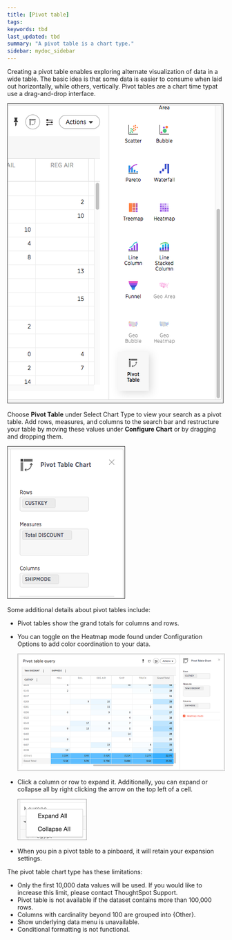 ```yaml
---
title: [Pivot table]
tags:
keywords: tbd
last_updated: tbd
summary: "A pivot table is a chart type."
sidebar: mydoc_sidebar
---
```

Creating a pivot table enables exploring alternate visualization of data in a wide table. The basic idea is that some data is easier to consume when laid out horizontally, while others, vertically. Pivot tables are a chart time typat use a drag-and-drop interface.  

 ![](/pages/images/pivot_chart_example.png "Pivot table chart type")

Choose **Pivot Table** under Select Chart Type to view your search as a pivot table. Add rows, measures, and columns to the search bar and restructure your table by moving these values under **Configure Chart** or by dragging and dropping them.

 ![](/pages/images/pivot_table_rows_measures_columns.png "Chart axes: rows, measures, columns")

Some additional details about pivot tables include:

-   Pivot tables show the grand totals for columns and rows.
-   You can toggle on the Heatmap mode found under Configuration Options to add color coordination to your data.

     ![](/pages/images/pivot_table_heatmap_mode.png "Heatmap mode enabled")

-   Click a column or row to expand it. Additionally, you can expand or collapse all by right clicking the arrow on the top left of a cell.

     ![](/pages/images/pivot_table_expand_collapse_all.png "Expand or collapse all option")

-   When you pin a pivot table to a pinboard, it will retain your expansion settings.

The pivot table chart type has these limitations:

-   Only the first 10,000 data values will be used. If you would like to increase this limit, please contact ThoughtSpot Support.
-   Pivot table is not available if the dataset contains more than 100,000 rows.
-   Columns with cardinality beyond 100 are grouped into \{Other\}.
-   Show underlying data menu is unavailable.
-   Conditional formatting is not functional.
